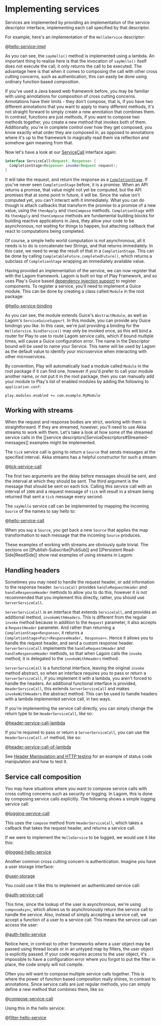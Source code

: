 # Implementing services

Services are implemented by providing an implementation of the service descriptor interface, implementing each call specified by that descriptor.

For example, here's an implementation of the `HelloService` descriptor:

@[hello-service-impl](code/docs/services/HelloServiceImpl.java)

As you can see, the `sayHello()` method is implemented using a lambda.  An important thing to realise here is that the invocation of `sayHello()` itself does not execute the call, it only returns the call to be executed.  The advantage here is that when it comes to composing the call with other cross cutting concerns, such as authentication, this can easily be done using ordinary function based composition.

If you've used a Java based web framework before, you may be familiar with using annotations for composition of cross cutting concerns.  Annotations have their limits - they don't compose, that is, if you have two different annotations that you want to apply to many different methods, it's not straight forward to simply create a new annotation that combines them.  In contrast, functions are just methods, if you want to compose two methods together, you create a new method that invokes both of them.  Additionally, you're in complete control over how they get composed, you know exactly what order they are composed in, as opposed to annotations where it's up to the framework to magically read them via reflection and somehow gain meaning from that.

Now let's have a look at our [ServiceCall](api/index.html?com/lightbend/lagom/javadsl/api/ServiceCall.html) interface again:

```java
interface ServiceCall<Request, Response> {
  CompletionStage<Response> invoke(Request request);
}
```

It will take the request, and return the response as a [`CompletionStage`](https://docs.oracle.com/javase/8/docs/api/java/util/concurrent/CompletionStage.html).  If you've never seen `CompletionStage` before, it is a promise.  When an API returns a promise, that value might not yet be computed, but the API promises that at some point in future, it will be.  Since the value isn't computed yet, you can't interact with it immediately.  What you can do though is attach callbacks that transform the promise to a promise of a new value, using the `thenApply` and `thenCompose` methods.  `CompletionStage` with its `thenApply` and `thenCompose` methods are fundamental building blocks for building reactive applications in Java, they allow your code to be asynchronous, not waiting for things to happen, but attaching callback that react to computations being completed.

Of course, a simple hello world computation is not asynchronous, all it needs is to do is concatenate two Strings, and that returns immediately.  In this case, we need to wrap the result of that in a `CompletionStage`.  This can be done by calling `CompletableFuture.completedFuture()`, which returns a subclass of `CompletionStage` wrapping an immediately available value.

Having provided an implementation of the service, we can now register that with the Lagom framework.  Lagom is built on top of Play Framework, and so uses Play's Guice based [dependency injection support](https://playframework.com/documentation/2.6.x/JavaDependencyInjection) to register components.  To register a service, you'll need to implement a Guice module.  This can be done by creating a class called `Module` in the root package:

@[hello-service-binding](code/docs/services/server/Module.java)

As you can see, the module extends Guice's `AbstractModule`, as well as Lagom's `ServiceGuiceSupport`.  In this module, you can provide any Guice bindings you like.  In this case, we're just providing a binding for the `HelloService`.  `bindService()` may only be invoked once, as this will bind a router for Play to use to route Lagom service calls, which if bound multiple times, will cause a Guice configuration error. The name in the Descriptor bound will be used to name your Service. This name will be used by Lagom as the default value to identify your microservice when interacting with other microservices.

By convention, Play will automatically load a module called `Module` in the root package if it can find one, however if you'd prefer to call your module another name, or not put it in the root package, then you can manually add your module to Play's list of enabled modules by adding the following to `application.conf`:

    play.modules.enabled += com.example.MyModule

## Working with streams

When the request and response bodies are strict, working with them is straightforward.  If they are streamed, however, you'll need to use Akka streams to work with them.  Let's take a look at how some of the streamed service calls in the [[service descriptors|ServiceDescriptors#Streamed-messages]] examples might be implemented.

The `tick` service call is going to return a `Source` that sends messages at the specified interval.  Akka streams has a helpful constructor for such a stream:

@[tick-service-call](code/docs/services/ServiceImplementation.java)

The first two arguments are the delay before messages should be sent, and the interval at which they should be sent.  The third argument is the message that should be sent on each tick.  Calling this service call with an interval of `1000` and a request message of `tick` will result in a stream being returned that sent a `tick` message every second.

The `sayHello` service call can be implemented by mapping the incoming `Source` of the names to say hello to:

@[hello-service-call](code/docs/services/ServiceImplementation.java)

When you `map` a `Source`, you get back a new `Source` that applies the map transformation to each message that the incoming `Source` produces.

These examples of working with streams are obviously quite trivial.  The sections on [[Publish-Subscribe|PubSub]] and [[Persistent Read-Side|ReadSide]] show real examples of using streams in Lagom.

## Handling headers

Sometimes you may need to handle the request header, or add information to the response header.  `ServiceCall` provides `handleRequestHeader` and `handleResponseHeader` methods to allow you to do this, however it is not recommended that you implement this directly, rather, you should use `ServerServiceCall`.

`ServerServiceCall` is an interface that extends `ServiceCall`, and provides an additional method, `invokeWithHeaders`.  This is different from the regular `invoke` method because in addition to the `Request` parameter, it also accepts a `RequestHeader` parameter.  And rather than returning a `CompletionStage<Response>`, it returns a `CompletionStage<Pair<ResponseHeader, Response>>`.  Hence it allows you to handle the request header, and send a custom response header.  `ServerServiceCall` implements the `handleRequestHeader` and `handleResponseHeader` methods, so that when Lagom calls the `invoke` method, it is delegated to the `invokeWithHeaders` method.

`ServerServiceCall` is a functional interface, leaving the original `invoke` method abstract, so when an interface requires you to pass or return a `ServerServiceCall`, if you implement it with a lambda, you aren't forced to handle the headers.  An additional functional interface is provided, `HeaderServiceCall`, this extends `ServerServiceCall` and makes `invokeWithHeaders` the abstract method.  This can be used to handle headers with a lambda implemented service call, in two ways.

If you're implementing the service call directly, you can simply change the return type to be `HeaderServiceCall`, like so:

@[header-service-call-lambda](code/docs/services/ServiceImplementation.java)

If you're required to pass or return a `ServerServiceCall`, you can use the `HeaderServiceCall.of` method, like so:

@[header-service-call-of-lambda](code/docs/services/ServiceImplementation.java)

See [Header Manipulation and HTTP testing](https://github.com/lagom/lagom-recipes/blob/master/http-header-handling/http-header-handling-java-sbt/README.md) for an example of status code manipulation and how to test it.

## Service call composition

You may have situations where you want to compose service calls with cross cutting concerns such as security or logging.  In Lagom, this is done by composing service calls explicitly.  The following shows a simple logging service call:

@[logging-service-call](code/docs/services/ServiceImplementation.java)

This uses the `compose` method from `HeaderServiceCall`, which takes a callback that takes the request header, and returns a service call.

If we were to implement the `HelloService` to be logged, we would use it like this:

@[logged-hello-service](code/docs/services/ServiceImplementation.java)

Another common cross cutting concern is authentication.  Imagine you have a user storage interface:

@[user-storage](code/docs/services/ServiceImplementation.java)

You could use it like this to implement an authenticated service call:

@[auth-service-call](code/docs/services/ServiceImplementation.java)

This time, since the lookup of the user is asynchronous, we're using `composeAsync`, which allows us to asynchronously return the service call to handle the service.  Also, instead of simply accepting a service call, we accept a function of a user to a service call.  This means the service call can access the user:

@[auth-hello-service](code/docs/services/ServiceImplementation.java)

Notice here, in contrast to other frameworks where a user object may be passed using thread locals or in an untyped map by filters, the user object is explicitly passed.  If your code requires access to the user object, it's impossible to have a configuration error where you forgot to put the filter in place, the code simply will not compile.

Often you will want to compose multiple service calls together.  This is where the power of function based composition really shines, in contrast to annotations.  Since service calls are just regular methods, you can simply define a new method that combines them, like so:

@[compose-service-call](code/docs/services/ServiceImplementation.java)

Using this in the hello service:

@[filter-hello-service](code/docs/services/ServiceImplementation.java)
